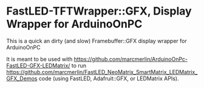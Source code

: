 FastLED-TFTWrapper::GFX, Display Wrapper for ArduinoOnPC
=========================================================

This is a quick an dirty (and slow) Framebuffer::GFX display wrapper for ArduinoOnPC

It is meant to be used with https://github.com/marcmerlin/ArduinoOnPc-FastLED-GFX-LEDMatrix/
to run https://github.com/marcmerlin/FastLED_NeoMatrix_SmartMatrix_LEDMatrix_GFX_Demos
code (using FastLED, Adafruit::GFX, or LEDMatrix APIs).
